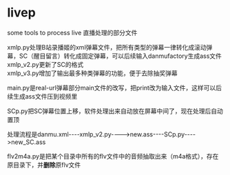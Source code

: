 # livep
some tools to process live 直播处理的部分文件  
  
xmlp.py处理B站录播姬的xml弹幕文件，把所有类型的弹幕一律转化成滚动弹幕，SC（醒目留言）转化成固定弹幕，可以后续输入danmufactory生成ass文件  
xmlp_v2.py更新了SC的格式    
xmlp_v3.py增加了输出最多种类弹幕的功能，便于去除抽奖弹幕  
  
main.py是real-url弹幕部分main文件的改写，把print改为输入文件，这样可以后续生成ass文件压到视频里  
  
SCp.py把SC弹幕位置上移，软件处理出来自动放在屏幕中间了，现在处理后自动置顶  
  
处理流程是danmu.xml----xmlp_v2.py---->new.ass----SCp.py---->new_SC.ass  

flv2m4a.py是把某个目录中所有的flv文件中的音频抽取出来（m4a格式），存在原目录下，并**删除**原flv文件
